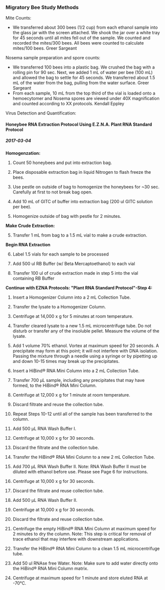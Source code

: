 ### Migratory Bee Study Methods

Mite Counts:

* We transferred about 300 bees (1/2 cup) from each ethanol sample into the glass jar with the screen attached. We shook the jar over a white tray for 45 seconds until all mites fell out of the sample. We counted and recorded the mites/300 bees. All bees were counted to calculate mites/100 bees. Greer Sargeant

Nosema sample preparation and spore counts:

* We transferred 100 bees into a plastic bag. We crushed the bag with a rolling pin for 90 sec. Next, we added 1 mL of water per bee (100 mL)  and allowed the bag to settle for 45 seconds. We transferred about 1.5 mL of the water from the bag, pulling from the water surface. Greer Sargeant
* From each sample, 10 mL from the top third of the vial is loaded onto a hemoecytomer and Nosema spores are viewed under 40X magnification and counted according to XX protocols.   Kendall Eppley

Virus Detection and Quantification:

#### Honeybee RNA Extraction Protocol Using E.Z.N.A. Plant RNA Standard Protocol

##### 2017-03-04

**Homogenzation:**

1) Count 50 honeybees and put into extraction bag.

2) Place disposable extraction bag in liquid Nitrogen to flash freeze the bees.

3) Use pestle on outside of bag to homogenize the honeybees for ~30 sec. Carefully at first to not break bag 		open. 

3) Add 10 mL of GITC of buffer into extraction bag (200 ul GITC solution per bee).

4) Homogenize outside of bag with pestle for 2 minutes.

**Make Crude Extraction:**

5) Transfer 1 mL from bag to a 1.5 mL vial to make a crude extraction.

**Begin RNA Extraction**

6) Label 1.5 vials for each sample to be processed

7) Add 500 ul RB Buffer (w/ Beta Mercaptoethanol)  to each vial

8) Transfer 100 ul of crude extraction made in step 5 into the vial containing RB Buffer

**Continue with EZNA Protocols: "Plant RNA Standard Protocol"-Step 4:**

1. Insert a Homogenizer Column into a 2 mL Collection Tube.
2. Transfer the lysate to a Homogenizer Column.
3. Centrifuge at 14,000 x g for 5 minutes at room temperature.
4. Transfer cleared lysate to a new 1.5 mL microcentrifuge tube. Do not disturb or
   transfer any of the insoluble pellet. Measure the volume of the lysate.
5. Add 1 volume 70% ethanol. Vortex at maximum speed for 20 seconds. A precipitate
   may form at this point; it will not interfere with DNA isolation. Passing the mixture
   through a needle using a syringe or by pipetting up and down 10-15 times may break
   up the precipitates.
6. Insert a HiBind® RNA Mini Column into a 2 mL Collection Tube.
7. Transfer 700 µL sample, including any precipitates that may have formed, to the
   HiBind® RNA Mini Column.
8. Centrifuge at 12,000 x g for 1 minute at room temperature.
9. Discard filtrate and reuse the collection tube.
10. Repeat Steps 10-12 until all of the sample has been transferred to the column.


1. Add 500 μL RNA Wash Buffer I.
2. Centrifuge at 10,000 x g for 30 seconds.
3. Discard the filtrate and the collection tube.
4. Transfer the HiBind® RNA Mini Column to a new 2 mL Collection Tube.
5. Add 700 μL RNA Wash Buffer II.
   Note: RNA Wash Buffer II must be diluted with ethanol before use. Please see Page 6
   for instructions.
6. Centrifuge at 10,000 x g for 30 seconds.
7. Discard the filtrate and reuse collection tube.
8. Add 500 μL RNA Wash Buffer II.
9. Centrifuge at 10,000 x g for 30 seconds.
10. Discard the filtrate and reuse collection tube.
11. Centrifuge the empty HiBind® RNA Mini Column at maximum speed for 2 minutes to
   dry the column.
   Note: This step is critical for removal of trace ethanol that may interfere with
   downstream applications.
12. Transfer the HiBind® RNA Mini Column to a clean 1.5 mL microcentrifuge tube.
13. Add 50 ul RNAse free Water.
   Note: Make sure to add water directly onto the HiBind® RNA Mini Column matrix.
14. Centrifuge at maximum speed for 1 minute and store eluted RNA at -70°C.